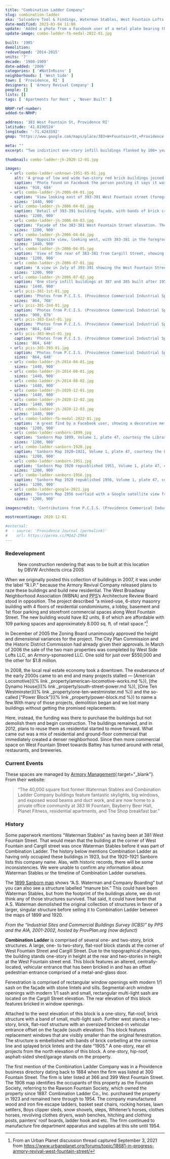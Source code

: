 ```yaml
---
title: "Combination Ladder Company"
slug: combination-ladder
aka: 'Salvadore Tool & Findings, Waterman Stables, West Fountain Lofts'
date-modified: 2023-03-04 11:00
update: 'Added a photo from a Facebook user of a metal plate bearing the Combination Ladder name'
update-image: combo-ladder-fb-medal-2022-01.jpg

built: '1905'
demolition:
redeveloped: '2014-2015'
units: '7'
decade: '1900-1909'
date-added: '2006'
categories: [ '#NotInRuins' ]
neighborhoods: [ 'West Side' ]
town: [ 'Providence, RI' ]
designers: [ 'Armory Revival Company' ]
people: []
lists: []
tags: [ 'Apartments for Rent' , 'Never Built' ]

NRHP-ref-number:
added-to-NRHP:

address: '383 West Fountain St, Providence RI'
latitude: '41.8190524'
longitude: '-71.4243592'
gmap: "https://www.google.com/maps/place/383+W+Fountain+St,+Providence,+RI+02903/@41.8190524,-71.4243592,17z/data=!3m1!4b1!4m5!3m4!1s0x89e445730a311d2b:0x5d812b4ad0214abe!8m2!3d41.8190524!4d-71.4221705"

meta: ""
excerpt: "Two indistinct one-story infill buildings flanked by 100+ year old two-story mill buildings that manufactured fire safety equipment"

thumbnail: combo-ladder-jh-2020-12-01.jpg

images:
  - url: combo-ladder-unknown-1951-05-01.jpg
    alt: 'A group of low and wide two-story red brick buildings joined by a one story portion. Spaces were industrial in use and converted to office space in the 70s and 80s, but recently have been converted to mixed-use residential with restaurant and commercial space as well.'
    caption: 'Photo found on Facebook the person posting it says it was dated May 1951. The building behind seems to be the 383 West Fountain Street building at the corner of Cargill St. Notice the rough hewn granite window lintels.'
    sizes: '918, 684'
  - url: combo-ladder-jh-2006-04-01.jpg
    caption: 'View looking east of 393-391 West Fountain street (foreground left) with the one story mid-century buildings in center and the 383-381 West Fountain building far right'
    sizes: '1440, 900'
  - url: combo-ladder-jh-2006-04-02.jpg
    caption: 'Detail of 393-391 building façade, with bands of brick creating stripes of altering depth. Notice, too, the original window openings shrunk to fit more modern replacement windows, the stone sills, and the decorative steel lintels.'
    sizes: '1200, 900'
  - url: combo-ladder-jh-2006-04-03.jpg
    caption: 'Façade of the 383-381 West Fountain Street elevation. The central groiund-floor entrance was a vehicular opening, shown bricked in.'
    sizes: '1200, 900'
  - url: combo-ladder-jh-2006-04-04.jpg
    caption: 'Opposite view, looking west, with 383-381 in the foreground right and 393-391 in the far left'
    sizes: '1440, 900'
  - url: combo-ladder-jh-2006-04-05.jpg
    caption: 'View of the rear of 383-381 from Cargill Street, showing how the grade makes the second floor rear elevation almost ground level.'
    sizes: '1200, 900'
  - url: combo-ladder-jh-2006-07-01.jpg
    caption: 'A view in July of 393-391 showing the West Fountain Street façade. Second floor window openings have clearly been shrunk and the two-story garage door opening has been filled in with sandstone-finished concrete block.'
    sizes: '1200, 900'
  - url: combo-ladder-jh-2006-07-02.jpg
    caption: 'One story infill buildings at 387 and 385 built after 1956.'
    sizes: '1440, 900'
  - url: pcis-381-1st-01.jpg
    caption: 'Photos from P.C.I.S. (Providence Commerical Industrial Space), Erik Bright and Lisa Carnevale, circe 2007 — 381 West Fountain 1st floor office and back open mill space'
    sizes: '864, 768'
  - url: pcis-381-2nd-01.jpg
    caption: 'Photos from P.C.I.S. (Providence Commerical Industrial Space), Erik Bright and Lisa Carnevale, circe 2007 — 381 West Fountain 2nd floor office and open mill spaces'
    sizes: '900, 676'
  - url: pcis-383-East-01.jpg
    caption: 'Photos from P.C.I.S. (Providence Commerical Industrial Space), Erik Bright and Lisa Carnevale, circe 2007 — 383 West Fountain 1st floor east'
    sizes: '864, 648'
  - url: pcis-383-West-01.jpg
    caption: 'Photos from P.C.I.S. (Providence Commerical Industrial Space), Erik Bright and Lisa Carnevale, circe 2007 — 383 West Fountain 1st floor west'
    sizes: '864, 648'
  - url: pcis-385-393-01.jpg
    caption: 'Photos from P.C.I.S. (Providence Commerical Industrial Space), Erik Bright and Lisa Carnevale, circe 2007 — 393-391 West Fountain 1st and 2nd floors'
    sizes: '864, 648'
  - url: combo-ladder-jh-2014-04-01.jpg
    sizes: '1440, 900'
  - url: combo-ladder-jh-2014-08-01.jpg
    sizes: '1440, 900'
  - url: combo-ladder-jh-2014-08-02.jpg
    sizes: '1440, 900'
  - url: combo-ladder-jh-2020-12-01.jpg
    sizes: '1440, 900'
  - url: combo-ladder-jh-2020-12-02.jpg
    sizes: '1440, 900'
  - url: combo-ladder-jh-2020-12-03.jpg
    sizes: '1440, 900'
  - url: combo-ladder-fb-medal-2022-01.jpg
    caption: 'A great find by a Facebook user, showing a decorative metal plate insignia reading ”Combination Ladder, Builders of Fire Apparatus, Providence RI”'
    sizes: '1200, 900'
  - url: combo-ladder-sanborn-1899.jpg
    caption: 'Sanborn Map 1899, Volume 1, plate 47, courtesy the Library of Congress — The area to be developed is highlighted. Combination Ladder is not yet present. Instead, at the south eastern corern of Cargill and West Fountain is the A.S. Waterman and Company Boarding, while to the west is the H.O. Martin Sawing and Planing Mill.'
    sizes: '1200, 900'
  - url: combo-ladder-sanborn-1920.jpg
    caption: 'Sanborn Map 1920–1921, Volume 1, plate 47, courtesy the Library of Congress — Buildings for the Combination Ladder Company are at this location, including “Storage of Saloon Fixtures” on the corner and “Sawing and Planing 1st, Moulding Room 2nd, Machine Shop 1st, Finishing Room 2nd, Truck Shop, Black smith, and a Print Shop.”'
    sizes: '1200, 900'
  - url: combo-ladder-sanborn-1951.jpg
    caption: 'Sanborn Map 1920 repusblished 1951, Volume 1, plate 47, courtesy the Library of Congress — Not shown is a G.M. Hopkins map from 1937 labelling the building on the corner of Cargill and West Fountain as “Providence Malt Company, James Hanley Brewing Company.” In this 1951 map, the building is labelled “Storage of Bottles, Cans, and Wooden Cases.” The other original building is labelled the same, and the name Comnbination Ladder is gone. Only one building is labelled “Ladder Mfg.”'
    sizes: '1200, 900'
  - url: combo-ladder-sanborn-1956.jpg
    caption: 'Sanborn Map 1920 republished 1956, Volume 1, plate 47, courtesy the Library of Congress — Same building footprints, different uses. The corner of Cargill and West Fountain is labelled “Tool Mfg” while the other opriginal building is labelled “Plumbing 1st, Jewelry Mfg 2nd.” The same central building is still labelled “Ladder Mfg.”'
    sizes: '1200, 900'
  - url: combo-ladder-google-2021.jpg
    caption: 'Sanborn Map 1956 overlaid with a Google satellite view from 1921, attempting to show which buildings are the oldest and most original to Combination Ladder'
    sizes: '1200, 900'

imagescredit: 'Contributions from P.C.I.S. (Providence Commerical Industrial Space), Taylor McBurney, Sanborn Maps from the Library of Congress, and Google satellite view from Google Maps 2021'

mostrecentimage: 2020-12-01

#external:
#  - source: 'Providence Journal (permalink)'
#    url: https://perma.cc/MQ4Z-Z9K4
---
```


### Redevelopment

<figure class="u__img u__img--right" aria-hidden="true">
  <img src="{{ site.propimg_path }}{{ page.slug }}/383-w-fountain-rendering.jpg" alt="" />
  <figcaption>
    New construction rendering that was to be built at this location by DBVW Architects circa 2005
  </figcaption>
</figure>

When we originally posted this collection of buildings in 2007, it was under the label “R.I.P.” because the Armory Revival Company released plans to raze these buildings and build new residential. The West Broadway Neighborhood Association (<span class="abbr">WBNA</span>) and <abbr title="Providence Preservation Society">PPS</abbr>’s Architecture Review Board stood in opposition. The project described “a mixed-use, 6-story masonry building with 4 floors of residential condominiums, a lobby, basement and 1st floor parking and storefront commercial spaces along West Fountain Street. The new building would have 82 units, 8 of which are affordable with 109 parking spaces and approximately 8.000 sq. ft. of retail space.”[^1]

[^1]: From an Urban Planet discussion thread captured September 3, 2021 from https://www.urbanplanet.org/forums/topic/18681-in-progress-armory-revival-west-fountain-street/ 

In December of 2005 the Zoning Board unanimously approved the height and dimensional variances for the project. The City Plan Commission and the Historic District Commission had already given their approvals. In March of 2006 the sale of the two main properties was completed by West Side Lofts LLC, an Armory-sponsored LLC. One sold for just over $550,000 and the other for $1.8 million.

In 2008, the local real estate economy took a downtown. The exuberance of the early 2000s came to an end and many projects stalled — [American Locomotive]({% link _property/american-locomotive-works.md %}), [the Dynamo House]({% link _property/south-street-power.md %}), [One Ten Westminster]({% link _property/one-ten-westminster.md %}) and the so-called [“Power Block”]({% link _property/power-block.md %}) to name a few.With many of those projects, demolition began and we lost many buildings without getting the promised replacements.  

Here, instead, the funding was there to purchase the buildings but not demolish them and begin construction. The buildings remained, and in 2012, plans to reuse them as residential started to move forward. What came out was a mix of residential and ground-floor commercial that immediately created a denser neighborhood. Since then more commercial space on West Fountain Street towards Battey has turned around with retail, restaurants, and breweries. 


### Current Events

These spaces are managed by [Armory Management](http://armorymanagement.com/west-fountain-lofts/){:target="_blank"}. From their website: 

> “The 40,000 square foot former Waterman Stables and Combination Ladder Company buildings feature fantastic skylights, big windows, and exposed wood beams and duct work, and are now home to a private office community at 383 W Fountain, Bayberry Beer Hall, Planet Fitness, residential apartments, and The Shop breakfast bar.”


### History

Some paperwork mentions “Waterman Stables” as having been at 381 West Fountain Street. That would mean that the building at the corner of West Fountain and Cargill street was once Waterman Stables before it was part of Combination Ladder. The history below mentions Combination Ladder as having only occupied these buildings in 1923, but the 1920-1921 Sanborn lists this company name. Alas, with historic records, there will be some inconsistencies. We were unable to confirm any information about Waterman Stables or the timeline of Combination Ladder ourselves. 

The [1899 Sanborn map](#photo-combo-ladder-sanborn-1899) shows “A.S. Waterman and Company Boarding” but you can also see a structure labelled “manure bin.” This could have been Waterman Stables, but from the footprint of the buildings alone, we do not think any of those structures survived. That said, it could have been that A.S. Waterman demolished the original collection of structures in favor of a larger, singular structure before selling it to Combination Ladder between the maps of 1899 and 1920. 


_From the “Industrial Sites and Commercial Buildings Survey (ICBS)” by PPS and the AIA, 2001-2002, hosted by ProvPlan.org (now defunct)_

**Combination Ladder** is comprised of several one- and two-story, brick structures. A large, one- to two-story, flat-roof block stands at the corner of West Fountain Street and Cargill Street. Due to the topographical changes, the building stands one-story in height at the rear and two-stories in height at the West Fountain street end. This block features an altered, centrally-located, vehicular entrance that has been bricked in and has an offset pedestrian entrance comprised of a metal-and-glass door.

Fenestration is comprised of rectangular window openings with modern 1/1 sash on the façade with stone lintels and sills. Segmental-arch window openings with modern 1/1 sash and small, rectangular multi-light sash are located on the Cargill Street elevation. The rear elevation of this block features bricked in window openings.

Attached to the west elevation of this block is a one-story, flat-roof, brick structure with a band of small, multi-light sash. Further west stands a two-story, brick, flat-roof structure with an oversized bricked-in vehicular entrance offset on the façade (south elevation). This block features replacement windows that are visibly smaller than the original fenestration. The structure is embellished with bands of brick corbelling at the cornice line and splayed brick lintels and the date “1905.” A one-story, rear ell projects from the north elevation of this block. A one-story, hip-roof, asphalt-sided shed/garage stands on the property.

The first mention of the Combination Ladder Company was in a Providence business directory dating back to 1884 when the firm was listed at 300 Fountain Street. The firm is later listed at 366 and 399 West Fountain Street. The 1908 map identifies the occupants of this property as the Fountain Society, referring to the Rawson Fountain Society, which owned the property since 1887. Combination Ladder Co., Inc. purchased the property in 1923 and remained here through to 1954. The company manufactured wood and iron fire escape ladders, basket seat chairs, rocking horses, lawn settlers, Boys clipper sleds, snow shovels, steps, Whitener’s horses, clothes horses, revolving clothes dryers, wash benches, hitching and clothing posts, painters’ roof boards, ladder hook and etc. The firm continued to manufacture fire department apparatus and supplies at this site until 1954.
